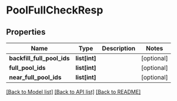 # PoolFullCheckResp

## Properties
Name | Type | Description | Notes
------------ | ------------- | ------------- | -------------
**backfill_full_pool_ids** | **list[int]** |  | [optional] 
**full_pool_ids** | **list[int]** |  | [optional] 
**near_full_pool_ids** | **list[int]** |  | [optional] 

[[Back to Model list]](../README.md#documentation-for-models) [[Back to API list]](../README.md#documentation-for-api-endpoints) [[Back to README]](../README.md)


